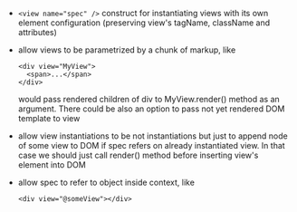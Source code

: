* `<view name="spec" />` construct for instantiating views with its own element
  configuration (preserving view's tagName, className and attributes)

* allow views to be parametrized by a chunk of markup, like
  ```
  <div view="MyView">
    <span>...</span>
  </div>
  ```
  would pass rendered children of div to MyView.render() method as an argument.
  There could be also an option to pass not yet rendered DOM template to view

* allow view instantiations to be not instantiations but just to append node of
  some view to DOM if spec refers on already instantiated view. In that case we
  should just call render() method before inserting view's element into DOM

* allow spec to refer to object inside context, like
  ```
  <div view="@someView"></div>
  ```

